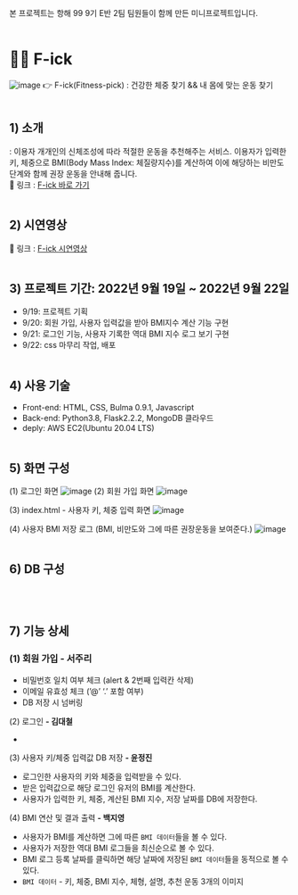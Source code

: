 본 프로젝트는 항해 99 9기 E반 2팀 팀원들이 함께 만든 미니프로젝트입니다.
<br/><br/>
# 🏃‍♀️ F-ick
![image](https://user-images.githubusercontent.com/98001726/191638076-b10990e6-a138-446e-9115-586004534d35.png)
👉 F-ick(Fitness-pick) : 건강한 체중 찾기 && 내 몸에 맞는 운동 찾기
<br/><br/>
## 1) 소개
 : 이용자 개개인의 신체조성에 따라 적절한 운동을 추천해주는 서비스. 이용자가 입력한 키, 체중으로 BMI(Body Mass Index: 체질량지수)를 계산하여 이에 해당하는 비만도 단계와 함께 권장 운동을 안내해 줍니다. <br/>
 🔗 링크 : [F-ick 바로 가기](http://jeongjin-yoon.shop/) 
<br/><br/>
## 2) 시연영상
 🔗 링크 : [F-ick 시연영상](https://www.youtube.com/watch?v=usWqIlXvuLU)
<br/><br/>
## 3) 프로젝트 기간: 2022년 9월 19일 ~ 2022년 9월 22일
- 9/19: 프로젝트 기획
- 9/20: 회원 가입, 사용자 입력값을 받아 BMI지수 계산 기능 구현
- 9/21: 로그인 기능, 사용자 기록한 역대 BMI 지수 로그 보기 구현
- 9/22: css 마무리 작업, 배포
<br/><br/>
## 4) 사용 기술
- Front-end: HTML, CSS, Bulma 0.9.1, Javascript
- Back-end: Python3.8, Flask2.2.2, MongoDB 클라우드
- deply: AWS EC2(Ubuntu 20.04 LTS)
<br/><br/>
## 5) 화면 구성
(1) 로그인 화면
![image](https://user-images.githubusercontent.com/98001726/191640388-1535ccc4-e415-4545-8575-8cfceca34879.png)
(2) 회원 가입 화면
![image](https://user-images.githubusercontent.com/98001726/191640495-8b4cc24f-9e6b-4b94-b6f3-a9b042acf039.png)

(3) index.html - 사용자 키, 체중 입력 화면
![image](https://user-images.githubusercontent.com/98001726/191640695-69873b6b-526d-4ecd-989a-3562482c26b6.png)

(4) 사용자 BMI 저장 로그 (BMI, 비만도와 그에 따른 권장운동을 보여준다.)
![image](https://user-images.githubusercontent.com/98001726/191640842-cacad49c-4b15-43a3-84e6-2a0cfe976b08.png)
<br/><br/>
## 6) DB 구성
<br/><br/>
## 7) 기능 상세
### (1) 회원 가입 **- 서주리**
- 비밀번호 일치 여부 체크 (alert & 2번째 입력칸 삭제)
- 이메일 유효성 체크 (’@’ ‘.’ 포함 여부)
- DB 저장 시 넘버링

(2) 로그인 **- 김대철**

- 

(3) 사용자 키/체중 입력값 DB 저장 **- 윤정진**
- 로그인한 사용자의 키와 체중을 입력받을 수 있다.
- 받은 입력값으로 해당 로그인 유저의 BMI를 계산한다.
- 사용자가 입력한 키, 체중, 계산된 BMI 지수, 저장 날짜를 DB에 저장한다.

(4) BMI 연산 및 결과 출력 **- 백지영**

- 사용자가 BMI를 계산하면 그에 따른 `BMI 데이터`들을 볼 수 있다.
- 사용자가 저장한 역대 BMI 로그들을 최신순으로 볼 수 있다.
- BMI 로그 등록 날짜를 클릭하면 해당 날짜에 저장된 `BMI 데이터`들을 동적으로 볼 수 있다.
- `BMI 데이터` - 키, 체중, BMI 지수, 체형, 설명, 추천 운동 3개의 이미지
